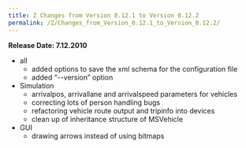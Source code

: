 ```yaml
---
title: Z Changes from Version 0.12.1 to Version 0.12.2
permalink: /Z/Changes_from_Version_0.12.1_to_Version_0.12.2/
---
```


**Release Date: 7.12.2010**

-   all
    -   added options to save the xml schema for the configuration file
    -   added “--version” option
-   Simulation
    -   arrivalpos, arrivallane and arrivalspeed parameters for vehicles
    -   correcting lots of person handling bugs
    -   refactoring vehicle route output and tripinfo into devices
    -   clean up of inheritance structure of MSVehicle
-   GUI
    -   drawing arrows instead of using bitmaps
